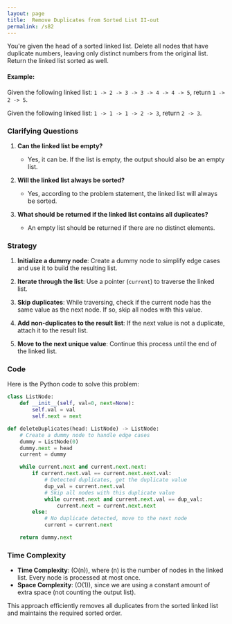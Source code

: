 ```yaml
---
layout: page
title:  Remove Duplicates from Sorted List II-out
permalink: /s82
---
```


You're given the head of a sorted linked list. Delete all nodes that have duplicate numbers, leaving only distinct numbers from the original list. Return the linked list sorted as well.

#### Example:
Given the following linked list: `1 -> 2 -> 3 -> 3 -> 4 -> 4 -> 5`, return `1 -> 2 -> 5`.

Given the following linked list: `1 -> 1 -> 1 -> 2 -> 3`, return `2 -> 3`.

### Clarifying Questions

1. **Can the linked list be empty?**
   - Yes, it can be. If the list is empty, the output should also be an empty list.
   
2. **Will the linked list always be sorted?**
   - Yes, according to the problem statement, the linked list will always be sorted.

3. **What should be returned if the linked list contains all duplicates?**
   - An empty list should be returned if there are no distinct elements.

### Strategy

1. **Initialize a dummy node**: Create a dummy node to simplify edge cases and use it to build the resulting list.

2. **Iterate through the list**: Use a pointer (`current`) to traverse the linked list.

3. **Skip duplicates**: While traversing, check if the current node has the same value as the next node. If so, skip all nodes with this value.

4. **Add non-duplicates to the result list**: If the next value is not a duplicate, attach it to the result list.

5. **Move to the next unique value**: Continue this process until the end of the linked list.

### Code

Here is the Python code to solve this problem:

```python
class ListNode:
    def __init__(self, val=0, next=None):
        self.val = val
        self.next = next

def deleteDuplicates(head: ListNode) -> ListNode:
    # Create a dummy node to handle edge cases
    dummy = ListNode(0)
    dummy.next = head
    current = dummy

    while current.next and current.next.next:
        if current.next.val == current.next.next.val:
            # Detected duplicates, get the duplicate value
            dup_val = current.next.val
            # Skip all nodes with this duplicate value
            while current.next and current.next.val == dup_val:
                current.next = current.next.next
        else:
            # No duplicate detected, move to the next node
            current = current.next

    return dummy.next
```

### Time Complexity

- **Time Complexity**: \(O(n)\), where \(n\) is the number of nodes in the linked list. Every node is processed at most once.
- **Space Complexity**: \(O(1)\), since we are using a constant amount of extra space (not counting the output list).

This approach efficiently removes all duplicates from the sorted linked list and maintains the required sorted order.